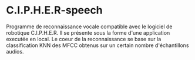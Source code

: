 # **C.I.P.H.E.R-speech**
Programme de reconnaissance vocale compatible avec le logiciel de robotique C.I.P.H.E.R.
Il se présente sous la forme d'une application executée en local.
Le coeur de la reconnaissance se base sur la classification KNN des MFCC obtenus sur un certain nombre d'échantillons audios.